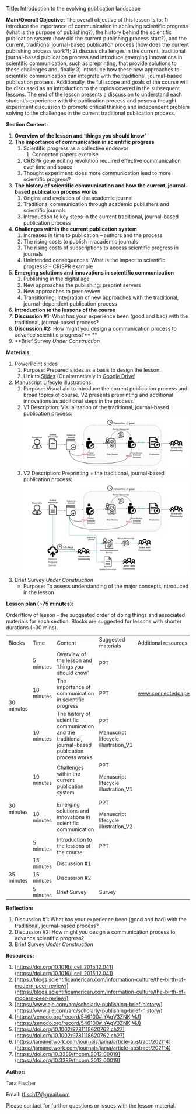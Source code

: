    **Title:** Introduction to the evolving publication landscape

**Main/Overall Objective:** The overall objective of this lesson is to: 1) introduce the importance of communication in achieving scientific progress (what is the purpose of publishing?), the history behind the scientific publication system (how did the current publishing process start?), and the current, traditional journal-based publication process (how does the current publishing process work?); 2) discuss challenges in the current, traditional journal-based publication process and introduce emerging innovations in scientific communication, such as preprinting, that provide solutions to these challenges and, finally 3) introduce how these new approaches to scientific communication can integrate with the traditional, journal-based publication process. Additionally, the full scope and goals of the course will be discussed as an introduction to the topics covered in the subsequent lessons. The end of the lesson presents a discussion to understand each student’s experience with the publication process and poses a thought experiment discussion to promote critical thinking and independent problem solving to the challenges in the current traditional publication process.

**Section Content:**



1. **Overview of the lesson and ‘things you should know’**
2. **The importance of communication in scientific progress**
    1. Scientific progress as a collective endeavor
        1. Connected papers exercise
    2. CRISPR gene editing revolution required effective communication over time and space
    3. Thought experiment: does more communication lead to more scientific progress?
3. **The history of scientific communication and how the current, journal-based publication process works**
    1. Origins and evolution of the academic journal
    2. Traditional communication through academic publishers and scientific journals
    3. Introduction to key steps in the current traditional, journal-based publication process
4. **Challenges within the current publication system**
    1. Increases in time to publication – authors and the process
    2. The rising costs to publish in academic journals
    3. The rising costs of subscriptions to access scientific progress in journals
    4. Unintended consequences: What is the impact to scientific progress? – CRISPR example
5. **Emerging solutions and innovations in scientific communication**
    1. Publishing in the digital age
    2. New approaches the publishing: preprint servers
    3. New approaches to peer review
    4. Transitioning: Integration of new approaches with the traditional, journal-dependent publication process
6. **Introduction to the lessons of the course**
7. **Discussion #1:** What has your experience been (good and bad) with the traditional, journal-based process?
8. **Discussion #2:** How might you design a communication process to advance scientific progress?**  **
9. **Brief Survey _Under Construction_

**Materials:**



1. PowerPoint slides
    1. Purpose: Prepared slides as a basis to design the lesson.
    2. Link to [Slides](./Intro_Slides_052221.pdf) (Or alternatively in [Google Drive](https://docs.google.com/presentation/d/1sdJOiB-qUBY9PDHmymHrAxmabq_jVd2qZNF7S0Syc-I/edit?usp=sharing))
2. Manuscript Lifecyle illustrations
    1. Purpose: Visual aid to introduce the current publication process and broad topics of course. V2 presents preprinting and additional innovations as additional steps in the process.
    2. V1 Description: Visualization of the traditional, journal-based publication process: ![Journal_based_publication](Intro_Manuscript-lifecycle_V1.png "Journal_based_publication")
    3. V2 Description: Preprinting + the traditional, journal-based publication process:![Preprinting & the traditional](Intro_Manuscript-lifecycle_V2.png "Preprinting & the traditional")
3. Brief Survey _Under Construction_
    * Purpose: To assess understanding of the major concepts introduced in the lesson

**Lesson plan (~75 minutes):**

Order/flow of lesson - the suggested order of doing things and associated materials for each section. Blocks are suggested for lessons with shorter durations (~30 mins).


<table>
  <tr>
   <td>Blocks
   </td>
   <td>Time
   </td>
   <td>Content
   </td>
   <td>Suggested materials
   </td>
   <td>Additional resources
   </td>
  </tr>
  <tr>
   <td rowspan="3" >30 minutes
   </td>
   <td>5 minutes
   </td>
   <td>Overview of the lesson and ‘things you should know’
   </td>
   <td>PPT
   </td>
   <td>
   </td>
  </tr>
  <tr>
   <td>10 minutes
   </td>
   <td>The importance of communication in scientific progress
   </td>
   <td>PPT
   </td>
   <td><a href="www.connectedpapers.com">www.connectedpapers.com</a>
   </td>
  </tr>
  <tr>
   <td>10 minutes
   </td>
   <td>The history of scientific communication and the traditional, journal-based publication process works
   </td>
   <td>PPT
<p>
Manuscript lifecycle illustration_V1
   </td>
   <td>
   </td>
  </tr>
  <tr>
   <td rowspan="3" >30 minutes
   </td>
   <td>10 minutes
   </td>
   <td>Challenges within the current publication system
   </td>
   <td>PPT
<p>
Manuscript lifecycle illustration_V1
   </td>
   <td>
   </td>
  </tr>
  <tr>
   <td>10 minutes
   </td>
   <td>Emerging solutions and innovations in scientific communication
   </td>
   <td>PPT
<p>
Manuscript lifecycle illustration_V2
   </td>
   <td>
   </td>
  </tr>
  <tr>
   <td>5 minutes
   </td>
   <td>Introduction to the lessons of the course
   </td>
   <td>PPT
   </td>
   <td>
   </td>
  </tr>
  <tr>
   <td rowspan="3" >35 minutes
   </td>
   <td>15 minutes
   </td>
   <td>Discussion #1
   </td>
   <td>
   </td>
   <td>
   </td>
  </tr>
  <tr>
   <td>15 minutes
   </td>
   <td>Discussion #2
   </td>
   <td>
   </td>
   <td>
   </td>
  </tr>
  <tr>
   <td>5 minutes
   </td>
   <td>Brief Survey
   </td>
   <td>Survey
   </td>
   <td>
   </td>
  </tr>
</table>


**Reflection:**



1. Discussion #1: What has your experience been (good and bad) with the traditional, journal-based process?
2. Discussion #2: How might you design a communication process to advance scientific progress?
3. Brief Survey _Under Construction_

**Resources:**



1. [https://doi.org/10.1016/j.cell.2015.12.041](https://doi.org/10.1016/j.cell.2015.12.041)
2. [https://blogs.scientificamerican.com/information-culture/the-birth-of-modern-peer-review/](https://blogs.scientificamerican.com/information-culture/the-birth-of-modern-peer-review/)
3. [https://www.aje.com/arc/scholarly-publishing-brief-history/](https://www.aje.com/arc/scholarly-publishing-brief-history/)
4. [https://zenodo.org/record/546100#.YAgV3ZNKjMJ](https://zenodo.org/record/546100#.YAgV3ZNKjMJ)
5. [https://doi.org/10.1002/9781118620762.ch27](https://doi.org/10.1002/9781118620762.ch27)
6. [https://jamanetwork.com/journals/jama/article-abstract/202114](https://jamanetwork.com/journals/jama/article-abstract/202114)
7. [https://doi.org/10.3389/fncom.2012.00019](https://doi.org/10.3389/fncom.2012.00019)

**Author:**

Tara Fischer

Email: [tfisch17@gmail.com](mailto:tfisch17@gmail.com)

Please contact for further questions or issues with the lesson material.
